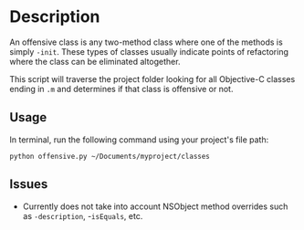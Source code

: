 # Description
An offensive class is any two-method class where one of the methods is simply `-init`.  These types of classes usually indicate points of refactoring where the class can be eliminated altogether.

This script will traverse the project folder looking for all Objective-C classes ending in `.m` and determines if that class is offensive or not. 

## Usage
In terminal, run the following command using your project's file path:

<pre><code>python offensive.py ~/Documents/myproject/classes</code></pre>

## Issues
- Currently does not take into account NSObject method overrides such as `-description`, -`isEquals`, etc.